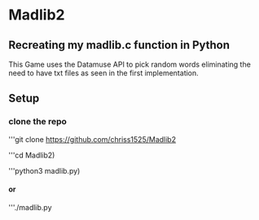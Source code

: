 # Madlib2

## Recreating my madlib.c function in Python

This Game uses the Datamuse API to pick random words eliminating the need to have txt files as seen in the first implementation.

## Setup

### clone the repo

'''git clone https://github.com/chriss1525/Madlib2

'''cd Madlib2)

'''python3 madlib.py)

#### or

'''./madlib.py
